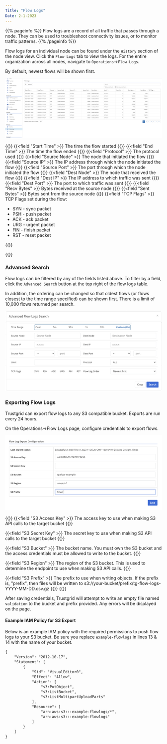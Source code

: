 ```yaml
---
Title: "Flow Logs"
Date: 2-1-2023
---
```


{{% pageinfo %}}
Flow logs are a record of all traffic that passes through a node. They can be used to troubleshoot connectivity issues, or to monitor traffic patterns.
{{% /pageinfo %}}

Flow logs for an individual node can be found under the `History` section of the node view. Click the `Flow Logs` tab to view the logs. For the entire organization across all nodes, navigate to `Operations`->`Flow Logs`.

By default, newest flows will be shown first.

![img](flow-logs-table.png)

{{<fields>}}
{{<field "Start Time" >}}
The time the flow started
{{</field >}}
{{<field "End Time" >}}
The time the flow ended
{{</field >}}
{{<field "Protocol" >}}
The protocol used
{{</field >}}
{{<field "Source Node" >}}
The node that initiated the flow
{{</field >}}
{{<field "Source IP" >}}
The IP address through which the node initiated the flow
{{</field >}}
{{<field "Source Port" >}}
The port through which the node initiated the flow
{{</field >}}
{{<field "Dest Node" >}}
The node that received the flow
{{</field >}}
{{<field "Dest IP" >}}
The IP address to which traffic was sent
{{</field >}}
{{<field "Dest Port" >}}
The port to which traffic was sent
{{</field >}}
{{<field "Recv Bytes" >}}
Bytes received at the source node
{{</field >}}
{{<field "Sent Bytes" >}}
Bytes sent from the source node
{{</field >}}
{{<field "TCP Flags" >}}
TCP Flags set during the flow:

- SYN - sync packet
- PSH - push packet
- ACK - ack packet
- URG - urgent packet
- FIN - finish packet
- RST - reset packet

{{</field >}}

{{</fields>}}

### Advanced Search

Flow logs can be filtered by any of the fields listed above. To filter by a field, click the `Advanced Search` button at the top right of the flow logs table.

In addition, the ordering can be changed so that oldest flows (or flows closest to the time range specified) can be shown first. There is a limit of 10,000 flows returned per search.

![img](advanced-search.png)

### Exporting Flow Logs

Trustgrid can export flow logs to any S3 compatible bucket. Exports are run every 24 hours.

On the Operations->Flow Logs page, configure credentials to export flows.

![img](s3-export.png)

{{<fields>}}
{{<field "S3 Access Key" >}}
The access key to use when making S3 API calls to the target bucket
{{</field >}}

{{<field "S3 Secret Key" >}}
The secret key to use when making S3 API calls to the target bucket
{{</field >}}

{{<field "S3 Bucket" >}}
The bucket name. You must own the S3 bucket and the access credentials must be allowed to write to the bucket.
{{</field >}}

{{<field "S3 Region" >}}
The region of the S3 bucket. This is used to determine the endpoint to use when making S3 API calls.
{{</field >}}

{{<field "S3 Prefix" >}}
The prefix to use when writing objects. If the prefix is, "prefix", then files will be written to s3://your-bucket/prefix/tg-flow-logs-YYYY-MM-DD.csv.gz
{{</field >}}
{{</fields>}}

After saving credentials, Trustgrid will attempt to write an empty file named `validation` to the bucket and prefix provided. Any errors will be displayed on the page.

#### Example IAM Policy for S3 Export

Below is an example IAM policy with the required permissions to push flow logs to your S3 bucket. Be sure you replace `example-flowlogs` in lines 13 & 14 with the name of your bucket.

<pre class="line-numbers language-json" data-line="13-14">
<code>{
    "Version": "2012-10-17",
    "Statement": [
        {
            "Sid": "VisualEditor0",
            "Effect": "Allow",
            "Action": [
                "s3:PutObject",
                "s3:ListBucket",
                "s3:ListMultipartUploadParts"
            ],
            "Resource": [
                "arn:aws:s3:::example-flowlogs/*",
                "arn:aws:s3:::example-flowlogs"
            ]
        }
    ]
}
</code></pre>
